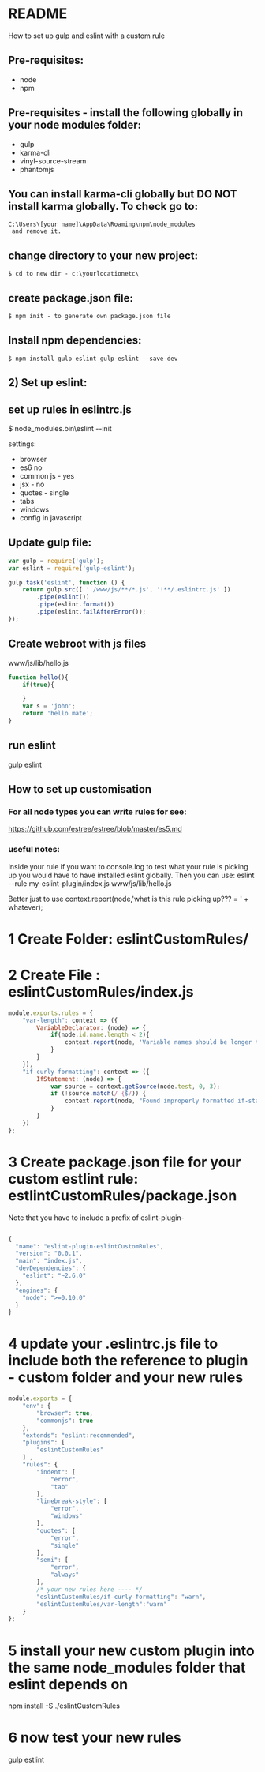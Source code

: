 # README #

How to set up gulp and eslint with a custom rule

## Pre-requisites:
- node
- npm

## Pre-requisites - install the following globally in your node modules folder:
- gulp
- karma-cli
- vinyl-source-stream
- phantomjs

## You can install karma-cli globally but DO NOT install karma globally. To check go to:
	C:\Users\[your name]\AppData\Roaming\npm\node_modules
	 and remove it.


## change directory to your new project:
	$ cd to new dir - c:\yourlocationetc\

## create package.json file:
	$ npm init - to generate own package.json file

## Install npm dependencies:
	$ npm install gulp eslint gulp-eslint --save-dev

## 2) Set up eslint:

## set up rules in eslintrc.js
$ node_modules\.bin\eslint --init

settings:
- browser
- es6 no
- common js - yes
- jsx - no
- quotes - single
- tabs
- windows
- config in javascript


## Update gulp file:

```javascript
var gulp = require('gulp');
var eslint = require('gulp-eslint');

gulp.task('eslint', function () {
    return gulp.src([ './www/js/**/*.js', '!**/.eslintrc.js' ])
        .pipe(eslint())
        .pipe(eslint.format())
        .pipe(eslint.failAfterError());
});
```

## Create webroot with js files
www/js/lib/hello.js
```javascript
function hello(){
	if(true){

	}
	var s = 'john';
	return 'hello mate';
}
```

## run eslint
gulp eslint

## How to set up customisation
### For all node types you can write rules for see:
https://github.com/estree/estree/blob/master/es5.md 

### useful notes:
Inside your rule if you want to console.log to test what your rule is picking up you would have to have installed eslint globally. Then you can use:
	eslint --rule my-eslint-plugin/index.js www/js/lib/hello.js

Better just to use context.report(node,'what is this rule picking up??? = ' + whatever);

# 1 Create Folder: eslintCustomRules/
# 2 Create File : eslintCustomRules/index.js
```javascript
module.exports.rules = {
    "var-length": context => ({
        VariableDeclarator: (node) => {
            if(node.id.name.length < 2){
                context.report(node, 'Variable names should be longer than 1 character');
            }
        }
    }),
	"if-curly-formatting": context => ({
        IfStatement: (node) => {
            var source = context.getSource(node.test, 0, 3);
            if (!source.match(/ {$/)) {
                context.report(node, "Found improperly formatted if-statement");
            }
        }
    })      
};
```
# 3 Create package.json file for your custom estlint rule: estlintCustomRules/package.json
Note that you have to include a prefix of eslint-plugin- 
```javascript

{
  "name": "eslint-plugin-eslintCustomRules", 
  "version": "0.0.1",
  "main": "index.js",
  "devDependencies": {
    "eslint": "~2.6.0"
  },
  "engines": {
    "node": ">=0.10.0"
  }
}
```
# 4 update your .eslintrc.js file to include both the reference to plugin - custom folder and your new rules
```javascript
module.exports = {
    "env": {
        "browser": true,
        "commonjs": true
    },
    "extends": "eslint:recommended",
    "plugins": [
        "eslintCustomRules"
    ] , 
    "rules": {
        "indent": [
            "error",
            "tab"
        ],
        "linebreak-style": [
            "error",
            "windows"
        ],
        "quotes": [
            "error",
            "single"
        ],
        "semi": [
            "error",
            "always"
        ],
        /* your new rules here ---- */
        "eslintCustomRules/if-curly-formatting": "warn",
        "eslintCustomRules/var-length":"warn"
    }
};
```
# 5 install your new custom plugin into the same node_modules folder that eslint depends on
npm install -S ./eslintCustomRules

# 6 now test your new rules
gulp estlint


